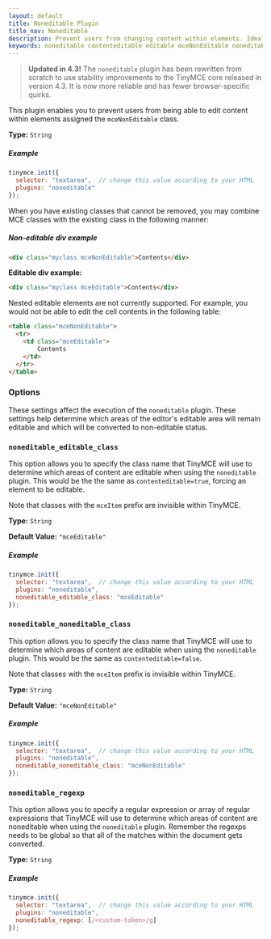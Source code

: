 ```yaml
---
layout: default
title: Noneditable Plugin
title_nav: Noneditable
description: Prevent users from changing content within elements. Ideal for templates.
keywords: noneditable contenteditable editable mceNonEditable noneditable_editable_class noneditable_noneditable_class noneditable_regexp
---
```


> **Updated in 4.3!** The `noneditable` plugin has been rewritten from scratch to use stability improvements to the TinyMCE core released in version 4.3. It is now more reliable and has fewer browser-specific quirks.

This plugin enables you to prevent users from being able to edit content within elements assigned the `mceNonEditable` class.

**Type:** `String`

##### Example

```js
tinymce.init({
  selector: "textarea",  // change this value according to your HTML
  plugins: "noneditable"
});
```

When you have existing classes that cannot be removed, you may combine MCE classes with the existing class in the following manner:

##### Non-editable div example

```html
<div class="myclass mceNonEditable">Contents</div>
```

**Editable div example:**

```html
<div class="myclass mceEditable">Contents</div>
```

Nested editable elements are not currently supported. For example, you would not be able to edit the cell contents in the following table:

```html
<table class="mceNonEditable">
  <tr>
    <td class="mceEditable">
        Contents
    </td>
  </tr>
</table>
```

### Options

These settings affect the execution of the `noneditable` plugin. These settings help determine which areas of the editor's editable area will remain editable and which will be converted to non-editable status.

### `noneditable_editable_class`

This option allows you to specify the class name that TinyMCE will use to determine which areas of content are editable when using the `noneditable` plugin. This would be the the same as `contenteditable=true`, forcing an element to be editable.

Note that classes with the `mceItem` prefix are invisible within TinyMCE.

**Type:** `String`

**Default Value:** `"mceEditable"`

##### Example

```js
tinymce.init({
  selector: "textarea",  // change this value according to your HTML
  plugins: "noneditable",
  noneditable_editable_class: "mceEditable"
});
```

### `noneditable_noneditable_class`

This option allows you to specify the class name that TinyMCE will use to determine which areas of content are editable when using the `noneditable` plugin. This would be the same as `contenteditable=false`.

Note that classes with the `mceItem` prefix is invisible within TinyMCE.

**Type:** `String`

**Default Value:** `"mceNonEditable"`

##### Example

```js
tinymce.init({
  selector: "textarea",  // change this value according to your HTML
  plugins: "noneditable",
  noneditable_noneditable_class: "mceNonEditable"
});
```

### `noneditable_regexp`

This option allows you to specify a regular expression or array of regular expressions that TinyMCE will use to determine which areas of content are noneditable when using the `noneditable` plugin. Remember the regexps needs to be global so that all of the matches within the document gets converted.

**Type:** `String`

##### Example

```js
tinymce.init({
  selector: "textarea",  // change this value according to your HTML
  plugins: "noneditable",
  noneditable_regexp: [/<custom-token>/g]
});
```
